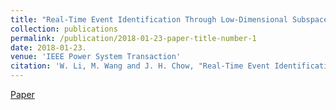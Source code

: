 ```yaml
---
title: "Real-Time Event Identification Through Low-Dimensional Subspace Characterization of High-Dimensional Synchrophasor Data" 
collection: publications
permalink: /publication/2018-01-23-paper-title-number-1 
date: 2018-01-23. 
venue: 'IEEE Power System Transaction'  
citation: 'W. Li, M. Wang and J. H. Chow, "Real-Time Event Identification Through Low-Dimensional Subspace Characterization of High-Dimensional Synchrophasor Data," in IEEE Transactions on Power Systems, vol. 33, no. 5, pp. 4937-4947, Sept. 2018.'
--- 
```

[Paper](http://Wendy0601.github.io/files/disturbance_journal.pdf)
 
 
